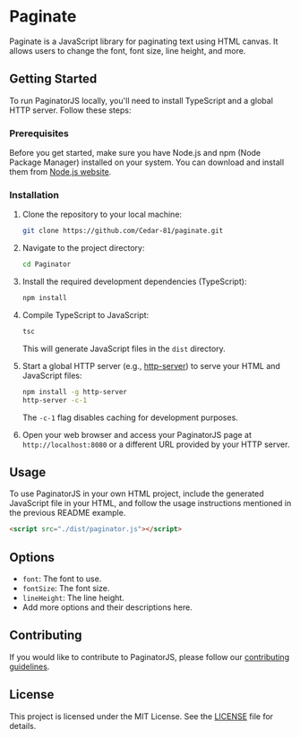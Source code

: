 # Paginate

Paginate is a JavaScript library for paginating text using HTML canvas. It allows users to change the font, font size, line height, and more.

## Getting Started

To run PaginatorJS locally, you'll need to install TypeScript and a global HTTP server. Follow these steps:

### Prerequisites

Before you get started, make sure you have Node.js and npm (Node Package Manager) installed on your system. You can download and install them from [Node.js website](https://nodejs.org/).

### Installation

1. Clone the repository to your local machine:

   ```bash
   git clone https://github.com/Cedar-81/paginate.git
   ```

2. Navigate to the project directory:

   ```bash
   cd Paginator
   ```

3. Install the required development dependencies (TypeScript):

   ```bash
   npm install
   ```

4. Compile TypeScript to JavaScript:

   ```bash
   tsc
   ```

   This will generate JavaScript files in the `dist` directory.

5. Start a global HTTP server (e.g., [http-server](https://www.npmjs.com/package/http-server)) to serve your HTML and JavaScript files:

   ```bash
   npm install -g http-server
   http-server -c-1
   ```

   The `-c-1` flag disables caching for development purposes.

6. Open your web browser and access your PaginatorJS page at `http://localhost:8080` or a different URL provided by your HTTP server.

## Usage

To use PaginatorJS in your own HTML project, include the generated JavaScript file in your HTML, and follow the usage instructions mentioned in the previous README example.

```html
<script src="./dist/paginator.js"></script>
```

## Options

- `font`: The font to use.
- `fontSize`: The font size.
- `lineHeight`: The line height.
- Add more options and their descriptions here.

## Contributing

If you would like to contribute to PaginatorJS, please follow our [contributing guidelines](CONTRIBUTING.md).

## License

This project is licensed under the MIT License. See the [LICENSE](LICENSE) file for details.
